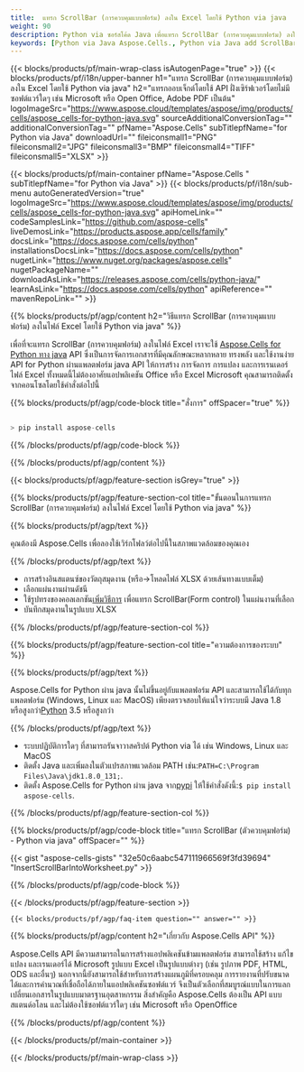```yaml
---
title:  แทรก ScrollBar (การควบคุมแบบฟอร์ม) ลงใน Excel โดยใช้ Python via java
weight: 90
description: Python via ซอร์สโค้ด Java เพื่อแทรก ScrollBar (การควบคุมแบบฟอร์ม) ลงใน Excel
keywords: [Python via Java Aspose.Cells., Python via Java add ScrollBar into Excel., Python via Java insert ScrollBar into Excel., Python via Java create ScrollBar in Excel]
---
```

{{< blocks/products/pf/main-wrap-class isAutogenPage="true" >}}
{{< blocks/products/pf/i18n/upper-banner h1="แทรก ScrollBar (การควบคุมแบบฟอร์ม) ลงใน Excel โดยใช้ Python via java" h2="แทรกออบเจ็กต์โดยใช้ API ฝั่งเซิร์ฟเวอร์โดยไม่มีซอฟต์แวร์ใดๆ เช่น Microsoft หรือ Open Office, Adobe PDF เป็นต้น" logoImageSrc="https://www.aspose.cloud/templates/aspose/img/products/cells/aspose_cells-for-python-java.svg" sourceAdditionalConversionTag="" additionalConversionTag="" pfName="Aspose.Cells" subTitlepfName="for Python via Java" downloadUrl="" fileiconsmall1="PNG" fileiconsmall2="JPG" fileiconsmall3="BMP" fileiconsmall4="TIFF" fileiconsmall5="XLSX" >}}

{{< blocks/products/pf/main-container pfName="Aspose.Cells " subTitlepfName="for Python via Java" >}}
{{< blocks/products/pf/i18n/sub-menu autoGeneratedVersion="true" logoImageSrc="https://www.aspose.cloud/templates/aspose/img/products/cells/aspose_cells-for-python-java.svg" apiHomeLink="" codeSamplesLink="https://github.com/aspose-cells" liveDemosLink="https://products.aspose.app/cells/family" docsLink="https://docs.aspose.com/cells/python" installationsDocsLink="https://docs.aspose.com/cells/python" nugetLink="https://www.nuget.org/packages/aspose.cells" nugetPackageName="" downloadAsLink="https://releases.aspose.com/cells/python-java/" learnAsLink="https://docs.aspose.com/cells/python" apiReference="" mavenRepoLink="" >}}

{{% blocks/products/pf/agp/content h2="วิธีแทรก ScrollBar (การควบคุมแบบฟอร์ม) ลงในไฟล์ Excel โดยใช้ Python via java" %}}

 เพื่อที่จะแทรก ScrollBar (การควบคุมฟอร์ม) ลงในไฟล์ Excel เราจะใช้
 [Aspose.Cells for Python ทาง java](https://pypi.org/project/aspose-cells/) 
 API ซึ่งเป็นการจัดการเอกสารที่มีคุณลักษณะหลากหลาย ทรงพลัง และใช้งานง่าย API for Python ผ่านแพลตฟอร์ม java API ให้การสร้าง การจัดการ การแปลง และการเรนเดอร์ไฟล์ Excel ทั้งหมดนี้ไม่ต้องอาศัยแอปพลิเคชัน Office หรือ Excel Microsoft คุณสามารถติดตั้งจากคอนโซลโดยใช้คำสั่งต่อไปนี้

{{% blocks/products/pf/agp/code-block title="สั่งการ" offSpacer="true" %}}

```cs

> pip install aspose-cells

```

{{% /blocks/products/pf/agp/code-block %}}

{{% /blocks/products/pf/agp/content %}}

{{< blocks/products/pf/agp/feature-section isGrey="true" >}}

{{% blocks/products/pf/agp/feature-section-col title="ขั้นตอนในการแทรก ScrollBar (การควบคุมฟอร์ม) ลงในไฟล์ Excel โดยใช้ Python via java" %}}

{{% blocks/products/pf/agp/text %}}

คุณต้องมี Aspose.Cells เพื่อลองใช้เวิร์กโฟลว์ต่อไปนี้ในสภาพแวดล้อมของคุณเอง

{{% /blocks/products/pf/agp/text %}}

+ การสร้างอินสแตนซ์ของวัตถุสมุดงาน (หรือ->โหลดไฟล์ XLSX ด้วยเส้นทางแบบเต็ม)
+ เลือกแผ่นงานผ่านดัชนี
 + ใช้รูปทรงของคอลเลกชัน[เพิ่มวิธีการ](https://reference.aspose.com/cells/python-java/asposecells.api/shapecollection#addScrollBar(int,%20int,%20int,%20int,%20int,%20int)) เพื่อแทรก ScrollBar(Form control) ในแผ่นงานที่เลือก
+ บันทึกสมุดงานในรูปแบบ XLSX

{{% /blocks/products/pf/agp/feature-section-col %}}

{{% blocks/products/pf/agp/feature-section-col title="ความต้องการของระบบ" %}}

{{% blocks/products/pf/agp/text %}}

 Aspose.Cells for Python ผ่าน java นั้นไม่ขึ้นอยู่กับแพลตฟอร์ม API และสามารถใช้ได้กับทุกแพลตฟอร์ม (Windows, Linux และ MacOS) เพียงตรวจสอบให้แน่ใจว่าระบบมี Java 1.8 หรือสูงกว่า[Python](https://www.python.org/downloads/) 3.5 หรือสูงกว่า
 
{{% /blocks/products/pf/agp/text %}}

-  ระบบปฏิบัติการใดๆ ที่สามารถรันจาวาสคริปต์ Python via ได้ เช่น Windows, Linux และ MacOS
- ติดตั้ง Java และเพิ่มลงในตัวแปรสภาพแวดล้อม PATH เช่น:<code>PATH=C:\Program Files\Java\jdk1.8.0_131;</code>.
-  ติดตั้ง Aspose.Cells for Python ผ่าน java จาก<a href="https://pypi.org/project/aspose-cells/">pypi</a> ให้ใช้คำสั่งดังนี้:<code>$ pip install aspose-cells</code>.

{{% /blocks/products/pf/agp/feature-section-col %}}

{{% blocks/products/pf/agp/code-block title="แทรก ScrollBar (ตัวควบคุมฟอร์ม) - Python via java" offSpacer="" %}}

{{< gist "aspose-cells-gists" "32e50c6aabc547111966569f3fd39694" "InsertScrollBarIntoWorksheet.py" >}}

{{% /blocks/products/pf/agp/code-block %}}

{{< /blocks/products/pf/agp/feature-section >}}

    {{< blocks/products/pf/agp/faq-item question="" answer="" >}}
 

<!-- aboutfile Starts -->

{{% blocks/products/pf/agp/content h2="เกี่ยวกับ Aspose.Cells API" %}}

Aspose.Cells API มีความสามารถในการสร้างแอปพลิเคชันข้ามแพลตฟอร์ม สามารถใช้สร้าง แก้ไข แปลง และเรนเดอร์ได้ Microsoft รูปแบบ Excel เป็นรูปแบบต่างๆ (เช่น รูปภาพ PDF, HTML, ODS และอื่นๆ) นอกจากนี้ยังสามารถใช้สำหรับการสร้างแผนภูมิที่ครอบคลุม การรายงานที่ปรับขนาดได้และการคำนวณที่เชื่อถือได้ภายในแอปพลิเคชันซอฟต์แวร์ จึงเป็นตัวเลือกที่สมบูรณ์แบบในการแลกเปลี่ยนเอกสารในรูปแบบมาตรฐานอุตสาหกรรม สิ่งสำคัญคือ Aspose.Cells ต้องเป็น API แบบสแตนด์อโลน และไม่ต้องใช้ซอฟต์แวร์ใดๆ เช่น Microsoft หรือ OpenOffice

{{% /blocks/products/pf/agp/content %}}



<!-- aboutfile Ends -->
<!--
{{< blocks/products/pf/agp/other-supported-section title="Other Supported Splitting Formats" subTitle="Using C#, One can also split large file into chunks of many other file formats including." >}}

{{< blocks/products/pf/agp/other-supported-section-item href="https://products.aspose.com/cells/net/splitter/ods/" name="ODS" description="OpenDocument Spreadsheet File" >}}
{{< blocks/products/pf/agp/other-supported-section-item href="https://products.aspose.com/cells/net/splitter/xls/" name="XLS" description="Excel Binary Format" >}}
{{< blocks/products/pf/agp/other-supported-section-item href="https://products.aspose.com/cells/net/splitter/xlsb/" name="XLSB" description="Binary Excel Workbook File" >}}
{{< blocks/products/pf/agp/other-supported-section-item href="https://products.aspose.com/cells/net/splitter/xlsm/" name="XLSM" description="Spreadsheet File" >}}

{{< /blocks/products/pf/agp/other-supported-section >}}

-->

{{< /blocks/products/pf/main-container >}}
    
{{< /blocks/products/pf/main-wrap-class >}}
